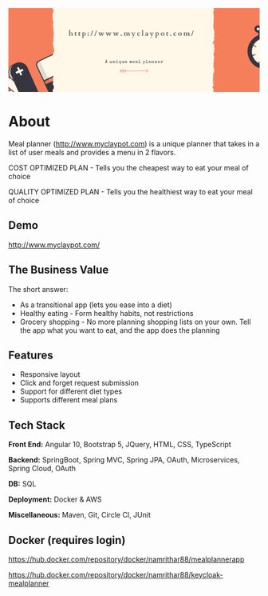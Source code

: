 ![](https://github.com/namrithakumar/mealoptimizer/blob/45e038e49fa7d0d4b3b700a22ccf56295d5636da/banner.png)

# About

Meal planner (http://www.myclaypot.com) is a unique planner that takes in a list of user meals and provides a menu in 2 flavors.

COST OPTIMIZED PLAN - Tells you the cheapest way to eat your meal of choice

QUALITY OPTIMIZED PLAN - Tells you the healthiest way to eat your meal of choice


## Demo

http://www.myclaypot.com/

  
## The Business Value

The short answer:

- As a transitional app (lets you ease into a diet)
- Healthy eating - Form healthy habits, not restrictions
- Grocery shopping - No more planning shopping lists on your own. Tell the app what you want to eat, and the app does the planning


## Features

- Responsive layout
- Click and forget request submission
- Support for different diet types
- Supports different meal plans

  
## Tech Stack

**Front End:**  Angular 10, Bootstrap 5, JQuery, HTML, CSS, TypeScript

**Backend:** SpringBoot, Spring MVC, Spring JPA, OAuth, Microservices, Spring Cloud, OAuth

**DB:** SQL

**Deployment:** Docker & AWS

**Miscellaneous:** Maven, Git, Circle CI, JUnit

## Docker (requires login)

https://hub.docker.com/repository/docker/namrithar88/mealplannerapp

https://hub.docker.com/repository/docker/namrithar88/keycloak-mealplanner
